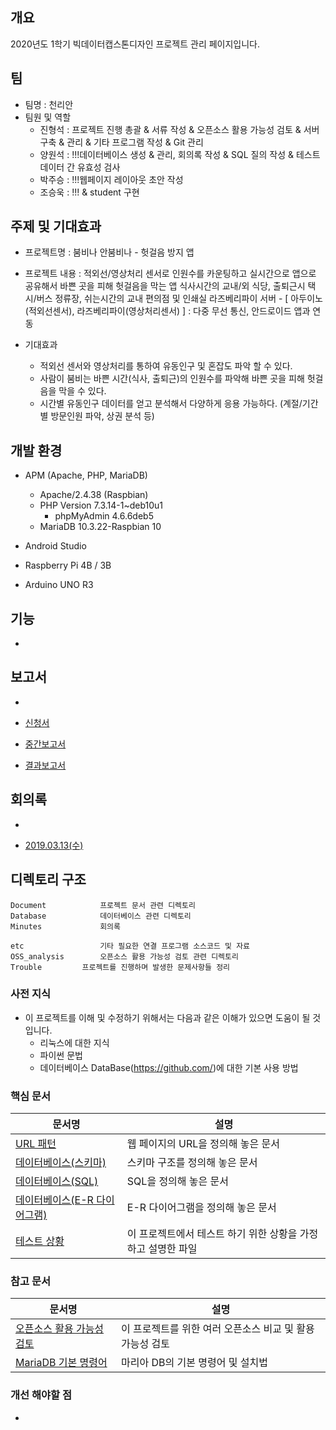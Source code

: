 
## 개요
2020년도 1학기 빅데이터캡스톤디자인 프로젝트 관리 페이지입니다.

## 팀
- 팀명 : 천리안
- 팀원 및 역할
    - 진형석 : 프로젝트 진행 총괄 & 서류 작성 & 오픈소스 활용 가능성 검토 & 서버 구축 & 관리 & 기타 프로그램 작성 & Git 관리
    - 양원석 : !!!데이터베이스 생성 & 관리, 회의록 작성 & SQL 질의 작성 & 테스트 데이터 간 유효성 검사
    - 박주승 : !!!웹페이지 레이아웃 초안 작성
    - 조승욱 : !!! & student 구현

## 주제 및 기대효과
  - 프로젝트명 : 붐비나 안붐비나 - 헛걸음 방지 앱
  
  - 프로젝트 내용 :
  적외선/영상처리 센서로 인원수를 카운팅하고 실시간으로 앱으로 공유해서 바쁜 곳을 피해 헛걸음을 막는 앱
  식사시간의 교내/외 식당, 출퇴근시 택시/버스 정류장, 쉬는시간의 교내 편의점 및 인쇄실
  라즈베리파이 서버 - [ 아두이노(적외선센서), 라즈베리파이(영상처리센서) ]  : 다중 무선 통신, 안드로이드 앱과 연동	
  
  - 기대효과
    - 적외선 센서와 영상처리를 통하여 유동인구 및 혼잡도 파악 할 수 있다.
    - 사람이 붐비는 바쁜 시간(식사, 출퇴근)의 인원수를 파악해 바쁜 곳을 피해 헛걸음을 막을 수 있다.
    - 시간별 유동인구 데이터를 얻고 분석해서 다양하게 응용 가능하다. (계절/기간별 방문인원 파악, 상권 분석 등)

    
## 개발 환경
  - APM (Apache, PHP, MariaDB)
    - Apache/2.4.38 (Raspbian)
    - PHP Version 7.3.14-1~deb10u1
      - phpMyAdmin 4.6.6deb5
    - MariaDB 10.3.22-Raspbian 10
    
  - Android Studio
 
  - Raspberry Pi 4B / 3B
  
  - Arduino UNO R3 

## 기능  
  - 
    

## 보고서 
-

- [신청서](https://github.com/)
- [중간보고서](https://github.com/)
- [결과보고서](https://github.com/)
    
## 회의록 
- 

- [2019.03.13(수)](https://github.com/)


## 디렉토리 구조
```
Document            프로젝트 문서 관련 디렉토리
Database            데이터베이스 관련 디렉토리
Minutes             회의록

etc                 기타 필요한 연결 프로그램 소스코드 및 자료
OSS_analysis        오픈소스 활용 가능성 검토 관련 디렉토리
Trouble 	    프로젝트를 진행하며 발생한 문제사항들 정리
```


### 사전 지식
- 이 프로젝트를 이해 및 수정하기 위해서는 다음과 같은 이해가 있으면 도움이 될 것입니다.
  - 리눅스에 대한 지식
  - 파이썬 문법
  - 데이터베이스 DataBase(https://github.com/)에 대한 기본 사용 방법
   

### 핵심 문서
문서명 | 설명
---- | ----
[URL 패턴](https://github.com/) | 웹 페이지의 URL을 정의해 놓은 문서
[데이터베이스(스키마)](https://github.com/) | 스키마 구조를 정의해 놓은 문서
[데이터베이스(SQL)](https://github.com/) | SQL을 정의해 놓은 문서
[데이터베이스(E-R 다이어그램)](https://github.com/) | E-R 다이어그램을 정의해 놓은 문서
[테스트 상황](https://github.com/) | 이 프로젝트에서 테스트 하기 위한 상황을 가정하고 설명한 파일

### 참고 문서
문서명 | 설명
---- | ----
[오픈소스 활용 가능성 검토](https://github.com/) | 이 프로젝트를 위한 여러 오픈소스 비교 및 활용 가능성 검토
[MariaDB 기본 명령어](https://github.com/) | 마리아 DB의 기본 명령어 및 설치법

### 개선 해야할 점
- 
